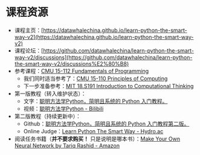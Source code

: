 # 课程资源

- 课程主页：[https://datawhalechina.github.io/learn-python-the-smart-way-v2](https://datawhalechina.github.io/learn-python-the-smart-way-v2)
- 课程论坛：[https://github.com/datawhalechina/learn-python-the-smart-way-v2/discussions](https://github.com/datawhalechina/learn-python-the-smart-way-v2/discussions%E2%80%B8)
- 参考课程：[CMU 15-112 Fundamentals of Programming](http://www.cs.cmu.edu/~112/index.html)
  - 我们同时适当参考了：[CMU 15-110 Principles of Computing](https://www.cs.cmu.edu/~15110/)
  - 下一步准备参考：[MIT 18.S191 Introduction to Computational Thinking](https://computationalthinking.mit.edu/)
- 第一版教程（转入维护状态）：
  - 文字：[聪明方法学Python，简明且系统的 Python 入门教程。](https://github.com/datawhalechina/learn-python-the-smart-way)
  - 视频：[聪明方法学Python - Bilibili](https://www.bilibili.com/video/BV1hv411n7Yg)
- 第二版教程（持续更新中）：
  - Github：[聪明方法学Python，简明且系统的 Python 入门教程第二版。](https://github.com/anine09/learn-python-the-smart-way-v2)
  - Online Judge：[Learn Python The Smart Way - Hydro.ac](https://hydro.ac/d/datawhale_p2s/)
- 阅读任务书籍（**并不要求购买！** 只是说明是哪本书）：[Make Your Own Neural Network by Tariq Rashid  - Amazon](https://www.amazon.com/Make-Your-Own-Neural-Network-ebook/dp/B01EER4Z4G/)

